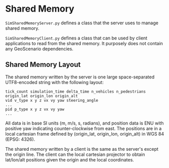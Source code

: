 # Shared Memory

`SimSharedMemoryServer.py` defines a class that the server uses to manage shared memory.

`SimSharedMemoryClient.py` defines a class that can be used by client applications to read from the shared memory.
It purposely does not contain any GeoScenario dependencies.

## Shared Memory Layout

The shared memory written by the server is one large space-separated UTF8-encoded string with the following layout:

```
tick_count simulation_time delta_time n_vehicles n_pedestrians
origin_lat origin_lon origin_alt
vid v_type x y z vx vy yaw steering_angle
...
pid p_type x y z vx vy yaw
...
```

All data is in base SI units (m, m/s, s, radians), and position data is ENU with positive yaw indicating counter-clockwise from east.
The positions are in a local cartesian frame defined by (origin_lat, origin_lon, origin_alt) in WGS 84 (EPSG: 4326).

The shared memory written by a client is the same as the server's except the origin line.
The client can the local cartesian projector to obtain lat/lon/alt positions given the origin and the local coordinates.
